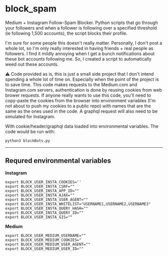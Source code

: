 # block_spam

Medium + Instagram Follow-Spam Blocker. Python scripts that go through your followers and when a follower is following over a specified threshold (ie following 1,500 accounts), the script blocks their profile.

I'm sure for some people this doesn't really matter. Personally, I don't post a whole lot, so I'm only really interested in having friends + real people as followers. I find it mildly annoying when I get a bunch notifications about these bot accounts following me. So, I created a script to automatically weed out these accounts.

⚠️ Code provided as is, this is just a small side project that I don't intend spending a whole lot of time on. Especially when the point of the project is to save time. This code makes requests to the Medium.com and Instagram.com servers, authentication is done by reusing cookies from web brower requests. If anyone really wants to use this code, you'll need to copy-paste the cookies from the browser into environment variables (I'm not about to push my cookies to a public repo) with names that are the same as the ones used in the code. A graphql request will also need to be simulated for Instagram.

With cookie/header/graphql data loaded into environmental variables. The code would be run with:

    python3 blockBots.py

----

## Requred environmental variables

**Instagram**
```
export BLOCK_USER_INSTA_COOKIES=''
export BLOCK_USER_INSTA_CSRF=""
export BLOCK_USER_INSTA_APP_ID=""
export BLOCK_USER_INSTA_AJAX=""
export BLOCK_USER_INSTA_USER_AGENT=""
export BLOCK_USER_INSTA_WHITELIST="USERNAME1,USERNAME2,USERNAME3"
export BLOCK_USER_INSTA_QUERY_HASH=""
export BLOCK_USER_INSTA_QUERY_ID=""
export BLOCK_USER_INSTA_GIS=""
```

**Medium**
```
export BLOCK_USER_MEDIUM_USERNAME=""
export BLOCK_USER_MEDIUM_COOKIES="
export BLOCK_USER_MEDIUM_USER_AGENT=""
export BLOCK_USER_MEDIUM_USER_ID=""
```
